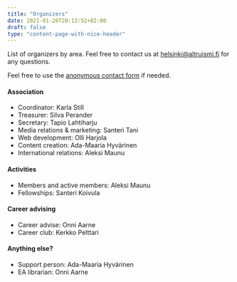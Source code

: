 ```yaml
---
title: "Organizers"
date: 2021-01-26T20:13:52+02:00
draft: false
type: "content-page-with-nice-header"
---
```



List of organizers by area. Feel free to contact us at helsinki@altruismi.fi for any questions.

 Feel free to use the [anonymous contact form](https://docs.google.com/forms/d/1MDMZUka-C5wpsIaw2BZ4h4i9K1gaMp4RkYim_xWYkEo/viewform) if needed.


#### Association

* Coordinator: Karla Still
* Treasurer: Silva Perander
* Secretary: Tapio Lahtiharju
* Media relations & marketing: Santeri Tani
* Web development: Olli Harjola
* Content creation: Ada-Maaria Hyvärinen
* International relations: Aleksi Maunu


#### Activities

* Members and active members: Aleksi Maunu
* Fellowships: Santeri Koivula


#### Career advising

* Career advise: Onni Aarne
* Career club: Kerkko Pelttari

#### Anything else?

* Support person: Ada-Maaria Hyvärinen
* EA librarian: Onni Aarne
